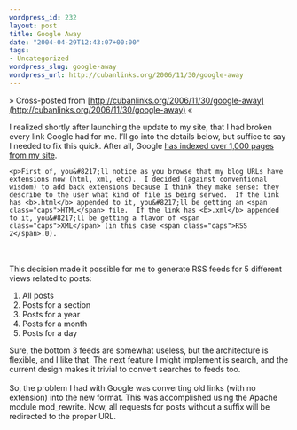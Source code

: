 ```yaml
--- 
wordpress_id: 232
layout: post
title: Google Away
date: "2004-04-29T12:43:07+00:00"
tags: 
- Uncategorized
wordpress_slug: google-away
wordpress_url: http://cubanlinks.org/2006/11/30/google-away
---
```

&raquo; Cross-posted from [http://cubanlinks.org/2006/11/30/google-away](http://cubanlinks.org/2006/11/30/google-away) &laquo;

<p>I realized shortly after launching the update to my site, that I had broken every link Google had for me.  I&#8217;ll go into the details below, but suffice to say I needed to fix this quick.  After all, Google <a href="http://www.google.com/search?hl=en&#38;ie=UTF-8&#38;oe=UTF-8&#38;q=site%3Acubanlinks.org+the">has indexed over 1,000 pages from my site</a>.</p>


	<p>First of, you&#8217;ll notice as you browse that my blog URLs have extensions now (html, xml, etc).  I decided (against conventional wisdom) to add back extensions because I think they make sense: they describe to the user what kind of file is being served.  If the link has <b>.html</b> appended to it, you&#8217;ll be getting an <span class="caps">HTML</span> file.  If the link has <b>.xml</b> appended to it, you&#8217;ll be getting a flavor of <span class="caps">XML</span> (in this case <span class="caps">RSS 2</span>.0).
<br/><br/>
This decision made it possible for me to generate <span class="caps">RSS</span> feeds for 5 different views related to posts:<br/>
<ol>
<li>All posts</li>
<li>Posts for a section</li>
<li>Posts for a year</li>
<li>Posts for a month</li>
<li>Posts for a day</li>
</ol>
Sure, the bottom 3 feeds are somewhat useless, but the architecture is flexible, and I like that.  The next feature I might implement is search, and the current design makes it trivial to convert searches to feeds too.
<br/><br/>
So, the problem I had with Google was converting old links (with no extension) into the new format.  This was accomplished using the Apache module mod_rewrite.  Now, all requests for posts without a suffix will be redirected to the proper <span class="caps">URL</span>.</p>
